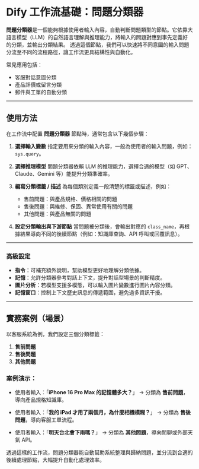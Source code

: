 # Dify 工作流基礎：問題分類器

**問題分類器**是一個能夠根據使用者輸入內容，自動判斷問題類型的節點。它依靠大語言模型（LLM）的自然語言理解與推理能力，將輸入的問題對應到事先定義好的分類，並輸出分類結果。
透過這個節點，我們可以快速將不同意圖的輸入問題分流至不同的流程路徑，讓工作流更具結構性與自動化。

常見應用包括：

* 客服對話意圖分類
* 產品評價或留言分類
* 郵件與工單的自動分類

---

## 使用方法

在工作流中配置 **問題分類器** 節點時，通常包含以下幾個步驟：

1. **選擇輸入變數**
   指定要用來分類的輸入內容，一般為使用者的輸入問題，例如：`sys.query`。

2. **選擇推理模型**
   問題分類器依賴 LLM 的推理能力，選擇合適的模型（如 GPT、Claude、Gemini 等）能提升分類準確率。

3. **編寫分類標籤 / 描述**
   為每個類別定義一段清楚的標籤或描述，例如：

   * 售前問題：與產品規格、價格相關的問題
   * 售後問題：與維修、保固、異常使用有關的問題
   * 其他問題：與產品無關的問題

4. **設定分類輸出與下游節點**
   當問題被分類後，會輸出對應的 `class_name`，再根據結果導向不同的後續節點（例如：知識庫查詢、API 呼叫或回覆訊息）。

---

### 高級設定

* **指令**：可補充額外說明，幫助模型更好地理解分類依據。
* **記憶**：允許分類器參考對話上下文，提升對話型場景的判斷精度。
* **圖片分析**：若模型支援多模態，可以輸入圖片變數進行圖片內容分類。
* **記憶窗口**：控制上下文歷史訊息的傳遞範圍，避免過多資訊干擾。

---

## 實務案例（場景）

以客服系統為例，我們設定三個分類標籤：

1. **售前問題**
2. **售後問題**
3. **其他問題**

### 案例演示：

* 使用者輸入：「**iPhone 16 Pro Max 的記憶體多大？**」
  → 分類為 **售前問題**，導向產品規格知識庫。

* 使用者輸入：「**我的 iPad 才用了兩個月，為什麼相機模糊？**」
  → 分類為 **售後問題**，導向客服工單流程。

* 使用者輸入：「**明天台北會下雨嗎？**」
  → 分類為 **其他問題**，導向閒聊或外部天氣 API。

透過這樣的工作流，問題分類器能自動幫助系統整理與歸納問題，並分流到合適的後續處理節點，大幅提升自動化處理效率。

